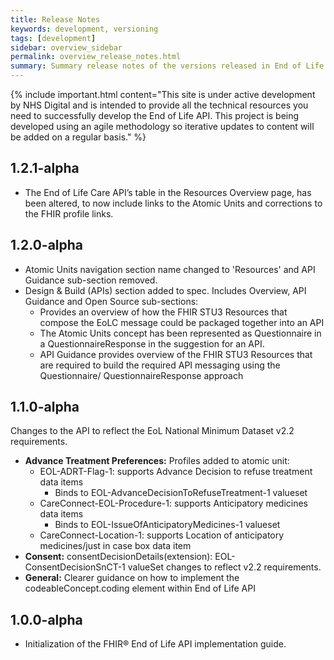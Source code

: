 ```yaml
---
title: Release Notes
keywords: development, versioning
tags: [development]
sidebar: overview_sidebar
permalink: overview_release_notes.html
summary: Summary release notes of the versions released in End of Life API Implementation Guide
---
```


{% include important.html content="This site is under active development by NHS Digital and is intended to provide all the technical resources you need to successfully develop the End of Life API. This project is being developed using an agile methodology so iterative updates to content will be added on a regular basis." %}


## 1.2.1-alpha ##

- The End of Life Care API’s table in the Resources Overview page, has been altered, to now include links to the Atomic Units and corrections to the FHIR profile links.


## 1.2.0-alpha ##

- Atomic Units navigation section name changed to 'Resources' and API Guidance sub-section removed.
- Design & Build (APIs) section added to spec. Includes Overview, API Guidance and Open Source sub-sections:
  - Provides an overview of how the FHIR STU3 Resources that compose the EoLC message could be packaged together into an API
  - The Atomic Units concept has been represented as Questionnaire in a QuestionnaireResponse in the suggestion for an API.
  - API Guidance provides overview of the FHIR STU3 Resources that are required to build the required API messaging using the Questionnaire/ QuestionnaireResponse approach

## 1.1.0-alpha ##

Changes to the API to reflect the EoL National Minimum Dataset v2.2 requirements.

- <b>Advance Treatment Preferences:</b> Profiles added to atomic unit:
  - EOL-ADRT-Flag-1: supports Advance Decision to refuse treatment data items
    - Binds to EOL-AdvanceDecisionToRefuseTreatment-1 valueset
  - CareConnect-EOL-Procedure-1: supports Anticipatory medicines data items
    - Binds to EOL-IssueOfAnticipatoryMedicines-1 valueset
  - CareConnect-Location-1: supports Location of anticipatory medicines/just in case box data item 
- <b>Consent:</b> consentDecisionDetails(extension): EOL-ConsentDecisionSnCT-1 valueSet changes to reflect v2.2 requirements.
- <b>General:</b> Clearer guidance on how to implement the codeableConcept.coding element within End of Life API

<!--
<b>Value Sets:</b>

CONFIRM ALL V/S

<b>Extensions:</b>

CONFIRM ALL Extensions

-->







<!--
## 1.2.0-alpha ##

Advance Treatment Preferences updated:

- Advance Decision to refuse treatment data item added
- Anticipatory medicines data item added

Additional notes data can now be captured in code.coding.text data elements where the atomic unit supports this functionality

https://fhir.nhs.uk/STU3/ValueSet/EOL-ConsentDecisionSnCT-1 Value Set updated. 


## 1.1.0-alpha ##

Update to Advance Treatment Prefernces Atomic Unit to add the following additional data items:

## Profiles ##

- Issue of Anticipatory Medicines
- Advance Decision to refuse Treatment (ADRT)


https://fhir.nhs.uk/STU3/StructureDefinition/Extension-EOL-ConsentDecisionDetails-1

Added an additional extension - consentAdditionalNotes

https://fhir.nhs.uk/STU3/StructureDefinition/EOL-Prognosis-ClinicalImpression-1

New extension added to prognosisCodeableConcept for additional notes.

CareConnect-ProblemHeader-Condition-1 has been replaced with EOL-DisabilitiesProblemHeader-Condition-1 to allow the addition of the Extension-EOL-AdditionalNotes-1 which is not permitted under CareConnect rules.
CareConnect-ProblemList-1 has been replaced with EOL-DisabilitiesProblemList-1 to permit reference to EOL-DisabilitiesProblemHeader-Condition-1 via the item.entry element.

https://fhir.nhs.uk/STU3/StructureDefinition/EOL-DisabilitiesProblemHeader-Condition-1


## Value Sets ##

The following value set has been added to the API to support new data items added for ATP atomic unit:

https://fhir.nhs.uk/STU3/ValueSet/EOL-AdvanceDecisionToRefuseTreatment-1"

## Extensions ##
-->

## 1.0.0-alpha ##


- Initialization of the FHIR&reg; End of Life API implementation guide.